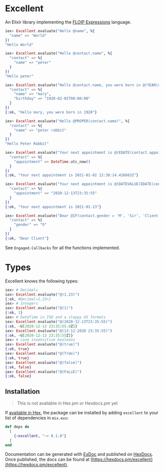 # Excellent

An Elixir library implementing the [FLOIP Expressions](https://floip.gitbook.io/flow-specification/expressions) language.

```elixir
iex> Excellent.evaluate("Hello @name", %{
  "name" => "World"
})
"Hello World"

iex> Excellent.evaluate("Hello @contact.name", %{
  "contact" => %{
    "name" => "peter"
  }
})
"Hello peter"

iex> Excellent.evaluate("Hello @contact.name, you were born in @(YEAR(contact.birthday))", %{
  "contact" => %{
    "name" => "mary",
    "birthday" => "1920-02-02T00:00:00"
  }
})
{:ok, "Hello mary, you were born in 1920"}

iex> Excellent.evaluate("Hello @PROPER(contact.name)", %{
  "contact" => %{
    "name" => "peter rabbit"
  }
})
"Hello Peter Rabbit"

iex> Excellent.evaluate("Your next appointment is @(EDATE(contact.appointment, 1))", %{
  "contact" => %{
    "appointment" => DateTime.utc_now()
  }
})
{:ok, "Your next appointment is 2021-01-02 12:38:14.426663Z"}

iex> Excellent.evaluate("Your next appointment is @(DATEVALUE(EDATE(contact.appointment, 1), \"%Y-%m-%d\"))", %{
  "contact" => %{
    "appointment" => "2020-12-13T23:35:55"
  }
})
{:ok, "Your next appointment is 2021-01-13"}

iex> Excellent.evaluate("Dear @IF(contact.gender = 'M', 'Sir', 'Client')", %{
  "contact" => %{
    "gender" => "O"
  }
})
{:ok, "Dear Client"}
```

See `Engaged.Callbacks` for all the functions implemented.

# Types

Excellent knows the following types:

```elixir
iex> # Decimals
iex> Excellent.evaluate("@(1.23)")
{:ok, #Decimal<1.23>}
iex> # Integers
iex> Excellent.evaluate("@(1)")
{:ok, 1}
iex> # DateTime in ISO and a sloppy US formats
iex> Excellent.evaluate("@(2020-12-13T23:35:55)")
{:ok, ~U[2020-12-13 23:35:55.0Z]}
iex> Excellent.evaluate("@(13-12-2020 23:35:55)")
{:ok, ~U[2020-12-13 23:35:55Z]}
iex> # case insensitive booleans
iex> Excellent.evaluate("@(true)")
{:ok, true}
iex> Excellent.evaluate("@(TrUe)")
{:ok, true}
iex> Excellent.evaluate("@(false)")
{:ok, false}
iex> Excellent.evaluate("@(FaLsE)")
{:ok, false}
```

## Installation

> This is not available in Hex.pm or Hexdocs.pm yet

If [available in Hex](https://hex.pm/docs/publish), the package can be installed
by adding `excellent` to your list of dependencies in `mix.exs`:

```elixir
def deps do
  [
    {:excellent, "~> 0.1.0"}
  ]
end
```

Documentation can be generated with [ExDoc](https://github.com/elixir-lang/ex_doc)
and published on [HexDocs](https://hexdocs.pm). Once published, the docs can
be found at [https://hexdocs.pm/excellent](https://hexdocs.pm/excellent).
